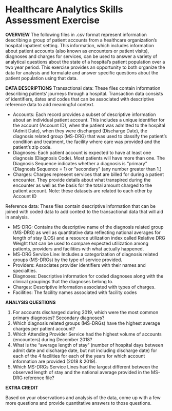 # Healthcare Analytics Skills Assessment Exercise
**OVERVIEW**
The following files in .csv format represent information describing a group of patient accounts from a healthcare organization’s hospital inpatient setting.  This information, which includes information about patient accounts (also known as encounters or patient visits), diagnoses and charges for services, can be used to answer a variety of analytical questions about the state of a hospital’s patient population over a two year period.  This exercise provides an opportunity to both organize the data for analysis and formulate and answer specific questions about the patient population using that data.

**DATA DESCRIPTIONS**
Transactional data:  These files contain information describing patients’ journeys through a hospital.   Transaction data consists of identifiers, dates and codes that can be associated with descriptive reference data to add meaningful context.
+ Accounts: Each record provides a subset of descriptive information about an individual patient account. This includes a unique identifier for the account (Account ID), when the patient was admitted to the hospital (Admit Date), when they were discharged (Discharge Date), the diagnosis related group (MS-DRG) that was used to classify the patient’s condition and treatment, the facility where care was provided and the patient’s zip code.
+ Diagnoses: Each patient account is expected to have at least one diagnosis (Diagnosis Code). Most patients will have more than one. The Diagnosis Sequence indicates whether a diagnosis is “primary” (Diagnosis Sequence = 1) or “secondary” (any number greater than 1.)
+ Charges: Charges represent services that are billed for during a patient encounter. They provide details about what transpired during the encounter as well as the basis for the total amount charged  to the patient account.
Note: these datasets are related to each other by Account ID

Reference data: These files contain descriptive information that can be joined with coded data to add context to the transactional data that will aid in analysis.
+ MS-DRG: Contains the descriptive name of the diagnosis related group (MS-DRG) as well as quantitative data reflecting national averages for length of stay (LOS) and a resource utilization index called Relative DRG Weight that can be used to compare expected utilization among patients, providers and facilities with what actually happened.
+ MS-DRG Service Line: Includes a categorization of diagnosis related groups (MS-DRGs) by the type of service provided.
+ Providers: Associates provider identifiers with their names and specialties.
+ Diagnoses: Descriptive information for coded diagnoses along with the clinical groupings that the diagnoses belong to.
+ Charges: Descriptive information associated with types of charges.
+ Facilities: The facility names associated with facility codes

**ANALYSIS QUESTIONS**
1)	For accounts discharged during 2019, which were the most common primary diagnoses? Secondary diagnoses?
2)	Which diagnosis related groups (MS-DRGs) have the highest average charges per patient account?
3)	Which Attending Provider Service had the highest volume of accounts (encounters) during December 2018?
4)	What is the “average length of stay” (number of hospital days between admit date and discharge date, but not including discharge date) for each of the 4 facilities for each of the years for which account information are provided (2018 & 2019).
5)	Which MS-DRGs Service Lines had the largest different between the observed length of stay and the national average  provided in the MS-DRG reference file?

**EXTRA CREDIT**

Based on your observations and analysis of the data, come up with a few more questions and provide quantitative answers to those questions. 
